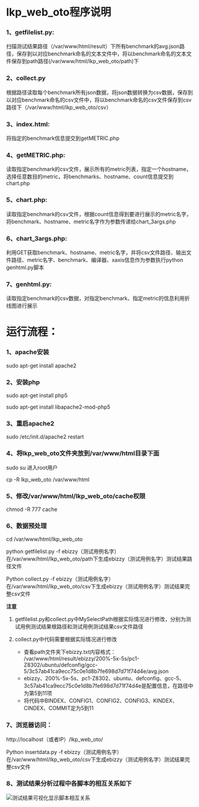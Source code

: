 # lkp_web_oto程序说明
### 1、getfilelist.py:
扫描测试结果路径（/var/www/html/result）下所有benchmark的avg.json路径，保存到以对应benchmark命名的文本文件中，将以benchmark命名的文本文件保存到path路径(/var/www/html/lkp_web_oto/path)下
### 2、collect.py
根据路径读取每个benchmark所有json数据，将json数据转换为csv数据，保存到以对应benchmark命名的csv文件中，将以benchmark命名的csv文件保存到csv路径下（/var/www/html/lkp_web_oto/csv）
### 3、index.html:
将指定的benchmark信息提交到getMETRIC.php
### 4、getMETRIC.php:
读取指定benchmark的csv文件，展示所有的metric列表，指定一个hostname，选择任意数目的metric，将benchmarks、hostname、count信息提交到chart.php
### 5、chart.php:
读取指定benchmark的csv文件，根据count信息得到要进行展示的metric名字，将benchmark、hostname、metric名字作为参数传递给chart_3args.php
### 6、chart_3args.php:
利用GET获取benchmark、hostname、metric名字，并将csv文件路径、输出文件路径、metric名字、benchmark、编译器、xaxis信息作为参数执行python genhtml.py脚本
### 7、genhtml.py:
读取指定benchmark的csv数据，对指定benchmark、指定metric的信息利用折线图进行展示

# 运行流程：
### 1、apache安装
sudo apt-get install apache2
### 2、安装php
sudo apt-get install php5

sudo apt-get install libapache2-mod-php5
### 3、重启apache2
sudo /etc/init.d/apache2 restart
### 4、将lkp_web_oto文件夹放到/var/www/html目录下面
sudo su 进入root用户

cp -R lkp_web_oto /var/www/html
### 5、修改/var/www/html/lkp_web_oto/cache权限
chmod -R 777 cache 
### 6、数据预处理
cd /var/www/html/lkp_web_oto

python getfilelist.py -f ebizzy（测试用例名字）在/var/www/html/lkp_web_oto/path下生成ebizzy（测试用例名字）测试结果路径文件 
 
Python collect.py -f ebizzy（测试用例名字）在/var/www/html/lkp_web_oto/csv下生成ebizzy（测试用例名字）测试结果完整csv文件 

**注意**

1. getfilelist.py和collect.py中MySelectPath根据实际情况进行修改，分别为测试用例测试结果根路径和测试用例测试结果csv文件路径

1. collect.py中代码需要根据实际情况进行修改

    * 查看path文件夹下ebizzy.txt内容格式：
/var/www/html/result/ebizzy/200%-5x-5s/pc1-Z8302/ubuntu/defconfig/gcc-5/3c57ab41ca9ecc75c0e1d8b7fe698d7d71f74d4e/avg.json
    * ebizzy、200%-5x-5s、pc1-Z8302、ubuntu、defconfig、gcc-5、3c57ab41ca9ecc75c0e1d8b7fe698d7d71f74d4e是配置信息，在路径中为第5到11项
    * 将代码中BINDEX、CONFIG1、CONFIG2、CONFIG3、KINDEX、CINDEX、COMMIT定为5到11
    
### 7、浏览器访问：
http://localhost（或者IP）/lkp_web_oto/
 
Python insertdata.py -f ebizzy（测试用例名字）在/var/www/html/lkp_web_oto/csv下生成ebizzy（测试用例名字）测试结果完整csv文件 
### 8、测试结果分析过程中各脚本的相互关系如下
![测试结果可视化显示脚本相互关系](https://github.com/openthos/testing-analysis/blob/master/lkp_result_web/lkp_web_oto/image/script_relation2.png )
